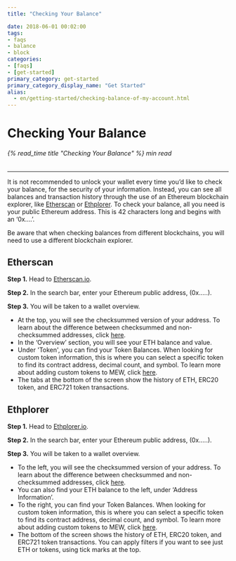 ```yaml
---
title: "Checking Your Balance"

date: 2018-06-01 00:02:00
tags:
- faqs
- balance
- block
categories:
- [faqs]
- [get-started]
primary_category: get-started
primary_category_display_name: "Get Started"
alias:
  - en/getting-started/checking-balance-of-my-account.html
---
```


# **Checking Your Balance**

###### {% read_time title "Checking Your Balance" %} min read

* * *

It is not recommended to unlock your wallet every time you’d like to check your balance, for the security of your information. Instead, you can see all balances and transaction history through the use of an Ethereum blockchain explorer, like [Etherscan][etherscan] or [Ethplorer][ethplorer]. To check your balance, all you need is your public Ethereum address. This is 42 characters long and begins with an ‘0x….’.

Be aware that when checking balances from different blockchains, you will need to use a different blockchain explorer.

## **Etherscan**

**Step 1.** Head to [Etherscan.io][etherscan]. 

**Step 2.** In the search bar, enter your Ethereum public address, (0x…..).

**Step 3.** You will be taken to a wallet overview. 

-   At the top, you will see the checksummed version of your address. To learn about the difference between checksummed and non-checksummed addresses, click [here][checkSum].
-   In the ‘Overview’ section, you will see your ETH balance and value.
-   Under 'Token', you can find your Token Balances. When looking for custom token information, this is where you can select a specific token to find its contract address, decimal count, and symbol. To learn more about adding custom tokens to MEW, click [here][customTokens].
-   The tabs at the bottom of the screen show the history of ETH, ERC20 token, and ERC721 token transactions.

## **Ethplorer**

**Step 1.** Head to [Ethplorer.io][ethplorer].

**Step 2.** In the search bar, enter your Ethereum public address, (0x…..).

**Step 3.** You will be taken to a wallet overview.

-   To the left, you will see the checksummed version of your address. To learn about the difference between checksummed and non-checksummed addresses, click [here][checkSum].
-   You can also find your ETH balance to the left, under ‘Address Information’.
-   To the right, you can find your Token Balances. When looking for custom token information, this is where you can select a specific token to find its contract address, decimal count, and symbol. To learn more about adding custom tokens to MEW, click [here][customTokens].
-   The bottom of the screen shows the history of ETH, ERC20 token, and ERC721 token transactions. You can apply filters if you want to see just ETH or tokens, using tick marks at the top.

[etherscan]: https://etherscan.io

[ethplorer]: https://ethplorer.io

[customTokens]: /@@@@@@/tokens/how-to-add-custom-token/

[checkSum]: /@@@@@@/common-issues/not-checksummed/

